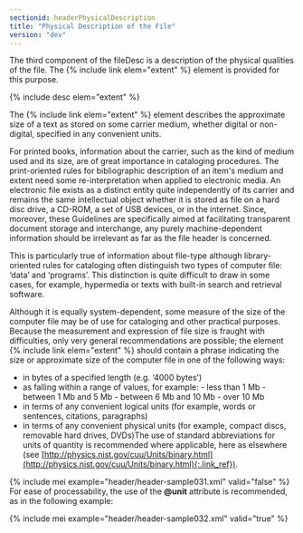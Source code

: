 ```yaml
---
sectionid: headerPhysicalDescription
title: "Physical Description of the File"
version: "dev"
---
```


The third component of the fileDesc is a description of the physical qualities of
the file.
The {% include link elem="extent" %} element is provided for this purpose.



{% include desc elem="extent" %}




The {% include link elem="extent" %} element describes the approximate size of a text as stored
on some carrier medium, whether digital or non-digital, specified in any convenient
units.

For printed books, information about the carrier, such as the kind of medium used
and its
size, are of great importance in cataloging procedures. The print-oriented rules for
bibliographic description of an item's medium and extent need some re-interpretation
when
applied to electronic media. An electronic file exists as a distinct entity quite
independently of its carrier and remains the same intellectual object whether it is
stored
as file on a hard disc drive, a CD-ROM, a set of USB devices, or in the internet.
Since,
moreover, these Guidelines are specifically aimed at facilitating transparent document
storage and interchange, any purely machine-dependent information should be irrelevant
as
far as the file header is concerned.

This is particularly true of information about file-type although library-oriented
rules
for cataloging often distinguish two types of computer file: ‘data’ and ‘programs’.
This
distinction is quite difficult to draw in some cases, for example, hypermedia or texts
with
built-in search and retrieval software.

Although it is equally system-dependent, some measure of the size of the computer
file may
be of use for cataloging and other practical purposes. Because the measurement and
expression of file size is fraught with difficulties, only very general recommendations
are
possible; the element {% include link elem="extent" %} should contain a phrase indicating the
size or approximate size of the computer file in one of the following ways:

- in bytes of a specified length (e.g. ‘4000 bytes’)
- as falling within a range of values, for example: - less than 1 Mb - between 1 Mb
and 5 Mb - between 6 Mb and 10 Mb - over 10 Mb
- in terms of any convenient logical units (for example, words or sentences, citations,
paragraphs)
- in terms of any convenient physical units (for example, compact discs, removable hard
drives, DVDs)The use of standard abbreviations for units of quantity is recommended where applicable,
here as elsewhere (see [http://physics.nist.gov/cuu/Units/binary.html](http://physics.nist.gov/cuu/Units/binary.html){:.link_ref}).

{% include mei example="header/header-sample031.xml" valid="false" %}
For ease of processability, the use of the **@unit** attribute is recommended, as in
the following example:

{% include mei example="header/header-sample032.xml" valid="true" %}
